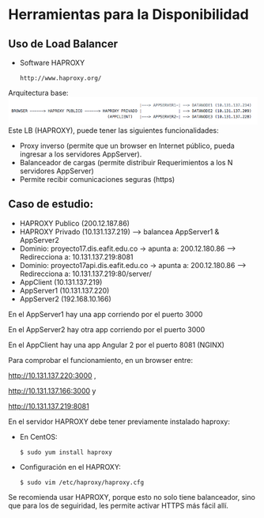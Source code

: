 # Herramientas para la Disponibilidad

## Uso de Load Balancer

* Software HAPROXY

      http://www.haproxy.org/

Arquitectura base:
![](vista-arquitectura.png)
Este LB (HAPROXY), puede tener las siguientes funcionalidades:

* Proxy inverso (permite que un browser en Internet público, pueda ingresar a los servidores AppServer).
* Balanceador de cargas (permite distribuir Requerimientos a los N servidores AppServer)
* Permite recibir comunicaciones seguras (https)

## Caso de estudio:

* HAPROXY Publico (200.12.187.86)
* HAPROXY Privado (10.131.137.219) --> balancea AppServer1 & AppServer2
* Dominio: proyecto17.dis.eafit.edu.co -> apunta a: 200.12.180.86 --> Redirecciona a: 10.131.137.219:8081
* Dominio: proyecto17api.dis.eafit.edu.co -> apunta a: 200.12.180.86 --> Redirecciona a: 10.131.137.219:80/server/ 
* AppClient (10.131.137.219)
* AppServer1 (10.131.137.220)
* AppServer2 (192.168.10.166)

En el AppServer1 hay una app corriendo por el puerto 3000

En el AppServer2 hay otra app corriendo por el puerto 3000

En el AppClient hay una app Angular 2 por el puerto 8081 (NGINX)

Para comprobar el funcionamiento, en un browser entre:

http://10.131.137.220:3000 ,

http://10.131.137.166:3000 y

http://10.131.137.219:8081

En el servidor HAPROXY debe tener previamente instalado haproxy:

* En CentOS:

      $ sudo yum install haproxy


* Configuración en el HAPROXY:

      $ sudo vim /etc/haproxy/haproxy.cfg

Se recomienda usar HAPROXY, porque esto no solo tiene balanceador, sino que para los de seguiridad, les permite activar HTTPS más fácil allí.
